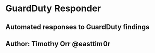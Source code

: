 # GuardDuty Responder
## Automated responses to GuardDuty findings
## Author: Timothy Orr @easttim0r